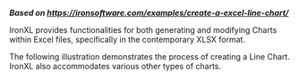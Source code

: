***Based on <https://ironsoftware.com/examples/create-a-excel-line-chart/>***

IronXL provides functionalities for both generating and modifying Charts within Excel files, specifically in the contemporary XLSX format.

The following illustration demonstrates the process of creating a Line Chart. IronXL also accommodates various other types of charts.